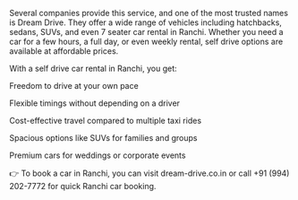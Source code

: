 Several companies provide this service, and one of the most trusted names is Dream Drive. They offer a wide range of vehicles including hatchbacks, sedans, SUVs, and even 7 seater car rental in Ranchi. Whether you need a car for a few hours, a full day, or even weekly rental, self drive options are available at affordable prices.

With a self drive car rental in Ranchi, you get:

 Freedom to drive at your own pace

 Flexible timings without depending on a driver

 Cost-effective travel compared to multiple taxi rides

 Spacious options like SUVs for families and groups

 Premium cars for weddings or corporate events

👉 To book a car in Ranchi, you can visit dream-drive.co.in
 or call +91 (994) 202-7772 for quick Ranchi car booking.
